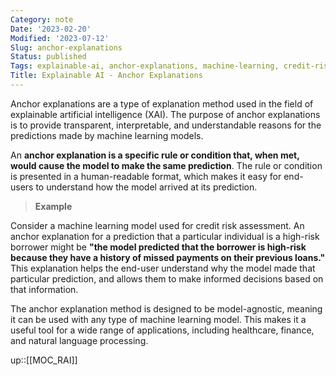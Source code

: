 ```yaml
---
Category: note
Date: '2023-02-20'
Modified: '2023-07-12'
Slug: anchor-explanations
Status: published
Tags: explainable-ai, anchor-explanations, machine-learning, credit-risk, transparency, interpretability, model-agnostic, healthcare, finance, natural-language-processing, predictions, end-users, rule-based, xai, rai, responsible-ai 
Title: Explainable AI - Anchor Explanations
---
```


Anchor explanations are a type of explanation method used in the field of explainable artificial intelligence (XAI). The purpose of anchor explanations is to provide transparent, interpretable, and understandable reasons for the predictions made by machine learning models.

An **anchor explanation is a specific rule or condition that, when met, would cause the model to make the same prediction**. The rule or condition is presented in a human-readable format, which makes it easy for end-users to understand how the model arrived at its prediction.

> **Example**
>
Consider a machine learning model used for credit risk assessment. An anchor explanation for a prediction that a particular individual is a high-risk borrower might be **"the model predicted that the borrower is high-risk because they have a history of missed payments on their previous loans."** This explanation helps the end-user understand why the model made that particular prediction, and allows them to make informed decisions based on that information.

The anchor explanation method is designed to be model-agnostic, meaning it can be used with any type of machine learning model. This makes it a useful tool for a wide range of applications, including healthcare, finance, and natural language processing.

up::[[MOC_RAI]]
